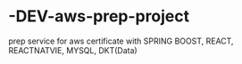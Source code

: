# -DEV-aws-prep-project
prep service for aws certificate with SPRING BOOST, REACT, REACTNATVIE, MYSQL, DKT(Data)
